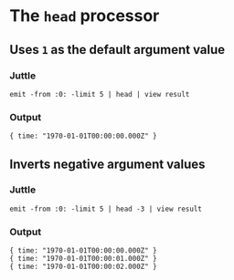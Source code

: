 # The `head` processor

## Uses `1` as the default argument value

### Juttle

    emit -from :0: -limit 5 | head | view result

### Output

    { time: "1970-01-01T00:00:00.000Z" }

## Inverts negative argument values

### Juttle

    emit -from :0: -limit 5 | head -3 | view result

### Output

    { time: "1970-01-01T00:00:00.000Z" }
    { time: "1970-01-01T00:00:01.000Z" }
    { time: "1970-01-01T00:00:02.000Z" }
